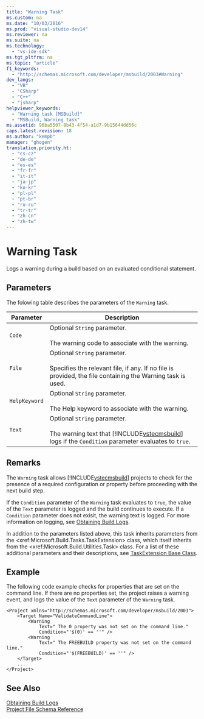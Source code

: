 ```yaml
---
title: "Warning Task"
ms.custom: na
ms.date: "10/03/2016"
ms.prod: "visual-studio-dev14"
ms.reviewer: na
ms.suite: na
ms.technology: 
  - "vs-ide-sdk"
ms.tgt_pltfrm: na
ms.topic: "article"
f1_keywords: 
  - "http://schemas.microsoft.com/developer/msbuild/2003#Warning"
dev_langs: 
  - "VB"
  - "CSharp"
  - "C++"
  - "jsharp"
helpviewer_keywords: 
  - "Warning task [MSBuild]"
  - "MSBuild, Warning task"
ms.assetid: 96ba5507-8b43-4f54-a1d7-9b15644dd56c
caps.latest.revision: 18
ms.author: "kempb"
manager: "ghogen"
translation.priority.ht: 
  - "cs-cz"
  - "de-de"
  - "es-es"
  - "fr-fr"
  - "it-it"
  - "ja-jp"
  - "ko-kr"
  - "pl-pl"
  - "pt-br"
  - "ru-ru"
  - "tr-tr"
  - "zh-cn"
  - "zh-tw"
---
```

# Warning Task
Logs a warning during a build based on an evaluated conditional statement.  
  
## Parameters  
 The folowing table describes the parameters of the `Warning` task.  
  
|Parameter|Description|  
|---------------|-----------------|  
|`Code`|Optional `String` parameter.<br /><br /> The warning code to associate with the warning.|  
|`File`|Optional `String` parameter.<br /><br /> Specifies the relevant file, if any. If no file is provided, the file containing the Warning task is used.|  
|`HelpKeyword`|Optional `String` parameter.<br /><br /> The Help keyword to associate with the warning.|  
|`Text`|Optional `String` parameter.<br /><br /> The warning text that [!INCLUDE[vstecmsbuild](../VS_IDE/includes/vstecmsbuild_md.md)] logs if the `Condition` parameter evaluates to `true`.|  
  
## Remarks  
 The `Warning` task allows [!INCLUDE[vstecmsbuild](../VS_IDE/includes/vstecmsbuild_md.md)] projects to check for the presence of a required configuration or property before proceeding with the next build step.  
  
 If the `Condition` parameter of the `Warning` task evaluates to `true`, the value of the `Text` parameter is logged and the build continues to execute. If a `Condition` parameter does not exisit, the warning text is logged. For more information on logging, see [Obtaining Build Logs](../VS_IDE/obtaining-build-logs-with-msbuild.md).  
  
 In addition to the parameters listed above, this task inherits parameters from the \<xref:Microsoft.Build.Tasks.TaskExtension> class, which itself inherits from the \<xref:Microsoft.Build.Utilities.Task> class. For a list of these additional parameters and their descriptions, see [TaskExtension Base Class](../VS_IDE/taskextension-base-class.md).  
  
## Example  
 The following code example checks for properties that are set on the command line. If there are no properties set, the project raises a warning event, and logs the value of the `Text` parameter of the `Warning` task.  
  
```  
<Project xmlns="http://schemas.microsoft.com/developer/msbuild/2003">  
    <Target Name="ValidateCommandLine">  
        <Warning  
            Text=" The 0 property was not set on the command line."  
            Condition="'$(0)' == ''" />  
        <Warning  
            Text=" The FREEBUILD property was not set on the command line."  
            Condition="'$(FREEBUILD)' == ''" />  
    </Target>  
    ...  
</Project>  
```  
  
## See Also  
 [Obtaining Build Logs](../VS_IDE/obtaining-build-logs-with-msbuild.md)   
 [Project File Schema Reference](../VS_IDE/msbuild-project-file-schema-reference.md)